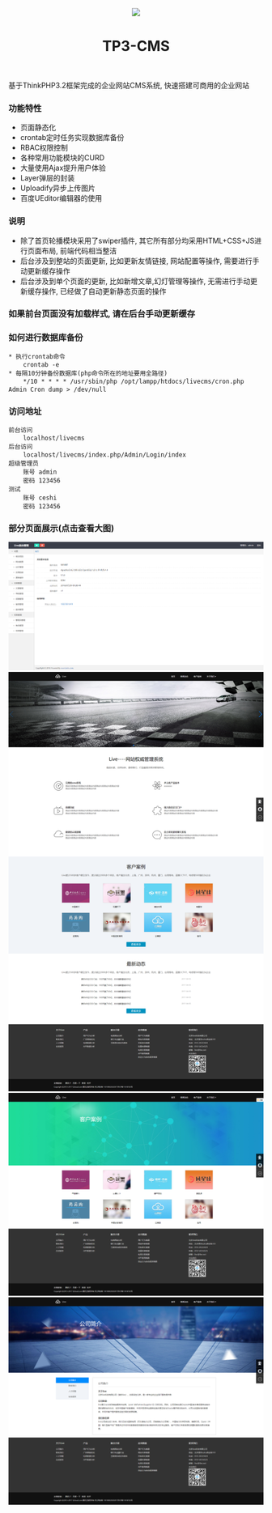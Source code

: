 <p align="center">
    <img src="https://avatars0.githubusercontent.com/u/993323" height="100px">
    <h1 align="center">TP3-CMS</h1>
    <br>
</p>


基于ThinkPHP3.2框架完成的企业网站CMS系统, 快速搭建可商用的企业网站
### 功能特性
* 页面静态化
* crontab定时任务实现数据库备份
* RBAC权限控制
* 各种常用功能模块的CURD
* 大量使用Ajax提升用户体验
* Layer弹层的封装
* Uploadify异步上传图片
* 百度UEditor编辑器的使用
### 说明
* 除了首页轮播模块采用了swiper插件, 其它所有部分均采用HTML+CSS+JS进行页面布局, 前端代码相当整洁
* 后台涉及到整站的页面更新, 比如更新友情链接, 网站配置等操作, 需要进行手动更新缓存操作
* 后台涉及到单个页面的更新, 比如新增文章,幻灯管理等操作, 无需进行手动更新缓存操作, 已经做了自动更新静态页面的操作
### 如果前台页面没有加载样式, 请在后台手动更新缓存  


### 如何进行数据库备份
```
* 执行crontab命令
	crontab -e
* 每隔10分钟备份数据库(php命令所在的地址要用全路径)
	*/10 * * * * /usr/sbin/php /opt/lampp/htdocs/livecms/cron.php Admin Cron dump > /dev/null
```
### 访问地址
``` 
前台访问  
	localhost/livecms  
后台访问  
	localhost/livecms/index.php/Admin/Login/index  
超级管理员  
	账号 admin  
	密码 123456  
测试  
	账号 ceshi  
	密码 123456
```
### 部分页面展示(点击查看大图)
![后台](https://raw.githubusercontent.com/duiying/img/master/cms-admin.png)
![前台](https://raw.githubusercontent.com/duiying/img/master/cms-index.png)
![前台](https://raw.githubusercontent.com/duiying/img/master/cms-case.png)
![前台](https://raw.githubusercontent.com/duiying/img/master/cms-about.png)
